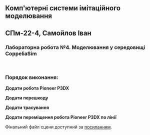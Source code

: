 ## Комп'ютерні системи імітаційного моделювання
## СПм-22-4, Самойлов Іван
### Лабораторна робота №**4**. Моделювання у середовищі CoppeliaSim

<br>

### Порядок виконання:

**Додати робота Pioneer P3DX**
<br>

**Додати перешкоду**
<br>

**Додати трасування**
<br>

**Додати переміщення робота Pioneer P3DX по лінії**


Фінальний файл сцени доступний за [посиланням](lab4.ttt).
<br>
